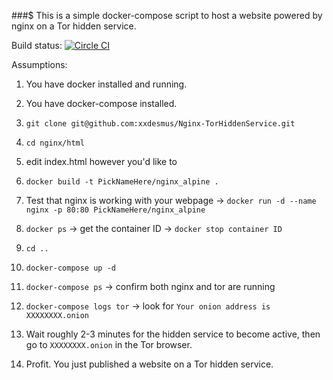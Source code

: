 ###$ This is a simple docker-compose script to host a website powered by nginx on a Tor hidden service.

Build status: [![Circle CI](https://circleci.com/gh/xxdesmus/Nginx-TorHiddenService.svg?style=svg)](https://circleci.com/gh/xxdesmus/Nginx-TorHiddenService)

Assumptions:
1. You have docker installed and running.
2. You have docker-compose installed.

1. ```git clone git@github.com:xxdesmus/Nginx-TorHiddenService.git```
2. ```cd nginx/html```
3. edit index.html however you'd like to
4. ```docker build -t PickNameHere/nginx_alpine .```
5. Test that nginx is working with your webpage -> ```docker run -d --name nginx -p 80:80 PickNameHere/nginx_alpine```
6. ```docker ps``` -> get the container ID -> ```docker stop container ID```
7. ```cd ..```
8. ```docker-compose up -d```
9. ```docker-compose ps``` -> confirm both nginx and tor are running
10. ```docker-compose logs tor``` -> look for ```Your onion address is XXXXXXXX.onion```
11. Wait roughly 2-3 minutes for the hidden service to become active, then go to ```XXXXXXXX.onion``` in the Tor browser.
12. Profit. You just published a website on a Tor hidden service.
